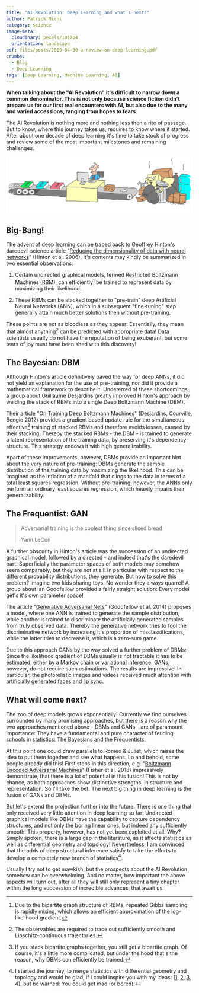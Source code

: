 ```yaml
---
title: "AI Revolution: Deep Learning and what´s next?"
author: Patrick Michl
category: science
image-meta:
  cloudinary: pexels/101764
  orientation: landscape
pdf: files/posts/2019-04-30-a-review-on-deep-learning.pdf
crumbs:
  - Blog
  - Deep Learning
tags: [Deep Learning, Machine Learning, AI]
---
```


**When talking about the "AI Revolution" it's difficult to narrow down a common
denominator. This is not only because science fiction didn't prepare us for our
first real encounters with AI, but also due to the many and varied accessions,
ranging from hopes to fears.**

<!--more-->

The AI Revolution is nothing more and nothing less then a rite of passage. But
to know, where this journey takes us, requires to know where it started. After
about one decade of deep learning it's time to take stock of progress and review
some of the most important milestones and remaining challenges.

[![AI Revolution](/images/posts/AI-Revolution.png)](/images/posts/AI-Revolution.png)

## Big-Bang!

The advent of deep learning can be traced back to Geoffrey Hinton's  daredevil
science article "[Reducing the dimensionality of data with neural
networks](https://www.cs.toronto.edu/~hinton/science.pdf)" (Hinton et al. 2006).
It's contents may kindly be summarized in two essential observations:

1. Certain undirected graphical models, termed Restricted Boltzmann Machines
(RBM), can efficiently[^1] be trained to represent data by maximizing their
likelihood.

2. These RBMs can be stacked together to "pre-train" deep Artificial Neural
Networks (ANN), which in a subsequent "fine-tuning" step generally attain much
better solutions then without pre-training.

These points are not as bloodless as they appear: Essentially, they mean that
almost anything[^2] can be predicted with appropriate data! Data scientists
usually do not have the reputation of being exuberant, but some tears of joy
must have been shed with this discovery!

## The Bayesian: DBM

Although Hinton's article definitively paved the way for deep ANNs, it did not
yield an explanation for the use of pre-training, nor did it provide a
mathematical framework to describe it. Undeterred of these shortcomings, a group
about Guillaume Desjardins greatly improved Hinton's approach by welding the
stack of RBMs into a single Deep Boltzmann Machine (DBM).

Their article "[On Training Deep Boltzmann
Machines](https://arxiv.org/abs/1203.4416)" (Desjardins, Courville, Bengio 2012)
provides a gradient based update rule for the simultaneous effective[^3]
training of stacked RBMs and therefore avoids losses, caused by their stacking.
Thereby the stacked RBMs - the DBM - is trained to generate a latent
representation of the training data, by preserving it's dependency structure.
This strategy endows it with high generalizability.

Apart of these improvements, however, DBMs provide an important hint about the
very nature of pre-training: DBMs generate the sample distribution of the
training data by maximizing the likelihood. This can be imagined as the
inflation of a manifold that clings to the data in terms of a total least
squares regression. Without pre-training, however, the ANNs only perform an
ordinary least squares regression, which heavily impairs their generalizability.

## The Frequentist: GAN

> Adversarial training is the coolest thing since sliced bread
>
> Yann LeCun

A further obscurity in Hinton's article was the succession of an undirected
graphical model, followed by a directed - and indeed that's the daredevil part!
Superficially the parameter spaces of both models may somehow seem comparably,
but they are not at all! In particular with respect to the different probability
distributions, they generate. But how to solve this problem? Imagine two kids
sharing toys: No wonder they always quarrel! A group about Ian Goodfellow
provided a fairly straight solution: Every model get's it's own parameter space!

The article "[Generative Adversarial Nets](https://arxiv.org/pdf/1406.2661.pdf)"
(Goodfellow et al. 2014) proposes a model, where one ANN is trained to generate
the sample distribution, while another is trained to discriminate the
artificially generated samples from truly observed data. Thereby the generative
network tries to fool the discriminative network by increasing it's proportion
of misclassifications, while the latter tries to decrease it, which is a
zero-sum game.

Due to this approach GANs by the way solved a further problem of DBMs: Since the
likelihood gradient of DBMs usually is not tractable it has to be estimated,
either by a Markov chain or variational inference. GANs, however, do not require
such estimations. The results are impressive! In particular, the photorelistic
images and videos received much attention with artificially generated
[faces](https://thispersondoesnotexist.com/) and
[lip sync](https://www.youtube.com/watch?v=cQ54GDm1eL0).

## What will come next?

The zoo of deep models grows exponentially! Currently we find ourselves
surrounded by many promising approaches, but there is a reason why the two
approaches mentioned above - DBMs and GANs - are of paramount importance: They
have a fundamental and pure character of feuding schools in statistics: The
Bayesians and the Frequentists.

At this point one could draw parallels to Romeo & Juliet, which raises the idea
to put them together and see what happens. Lo and behold, some people already
did this! First steps in this direction, e.g. "[Boltzmann Encoded Adversarial
Machines](http://physics.bu.edu/~pankajm/PY895/BEAM.pdf)" (Fisher et al. 2018)
impressively demonstrate, that there is a lot of potential in this fusion! This
is not by chance, as both approaches show distinctive strengths, in structure
and representation. So I'll take the bet: The next big thing in deep learning is
the fusion of GANs and DBMs.

But let's extend the projection further into the future. There is one thing that
only received very little attention in deep learning so far: Undirected
graphical models like DBMs have the capability to capture dependency structures,
and not only the boring linear ones, but indeed any sufficiently smooth! This
property, however, has not yet been exploited at all! Why? Simply spoken, there
is a large gap in the literature, as it affects statistics as well as
differential geometry and topology! Nevertheless, I am convinced that the odds
of deep structural inference satisfy to take the efforts to develop a completely
new branch of statistics[^4].

Usually I try not to get mawkish, but the prospects about the AI Revolution
somehow can be overwhelming. And no matter, how important the above aspects will
turn out, after all they will still only represent a tiny chapter within the
long succession of incredible advances, that await us.

[^1]: Due to the bipartite graph structure of RBMs, repeated Gibbs sampling is rapidly mixing, which allows an efficient approximation of the log-likelihood gradient.
[^2]: The observables are required to trace out sufficiently smooth and Lipschitz-continuous trajectories.
[^3]: If you stack bipartite graphs together, you still get a bipartite graph. Of course, it's a little more complicated, but under the hood that's the reason, why DBMs can efficiently be trained.
[^4]: I started the journey, to merge statistics with differential geometry and topology and would be glad, if I could inspire you with my ideas: &#091;[1](https://drive.google.com/open?id=1RnRLM7WlSw63zuftRassTI18ohMjr0vE), [2](https://drive.google.com/open?id=1nkNFPLXrAigD3MsETqt5hN9VI94nLvN0), [3](https://drive.google.com/open?id=16gl2GCT5taeH9oo86SHkFKZdeTyRRwTs), [4](https://drive.google.com/open?id=1jssUKKcUFw4LfDiWqjneMKRvVFUmZffP)&#093;, but be warned: You could get mad (or bored)!
